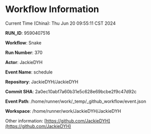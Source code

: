 # Workflow Information

Current Time (China): Thu Jun 20 09:55:11 CST 2024  

**RUN_ID**: 9590407516  

**Workflow**: Snake  

**Run Number**: 370  

**Actor**: JackieDYH  

**Event Name**: schedule  

**Repository**: JackieDYH/JackieDYH  

**Commit SHA**: 2a0ec10abf7a60b31e5c628e69bcbe2f9c47d92c  

**Event Path**: /home/runner/work/_temp/_github_workflow/event.json  

**Workspace**: /home/runner/work/JackieDYH/JackieDYH  

Other information: [https://github.com/JackieDYH](https://github.com/JackieDYH)
